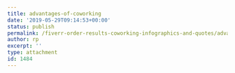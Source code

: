 ```yaml
---
title: advantages-of-coworking
date: '2019-05-29T09:14:53+00:00'
status: publish
permalink: /fiverr-order-results-coworking-infographics-and-quotes/advantages-of-coworking
author: rp
excerpt: ''
type: attachment
id: 1484
---
```

<!DOCTYPE html PUBLIC "-//W3C//DTD HTML 4.0 Transitional//EN" "http://www.w3.org/TR/REC-html40/loose.dtd">
<?xml encoding="UTF-8">
